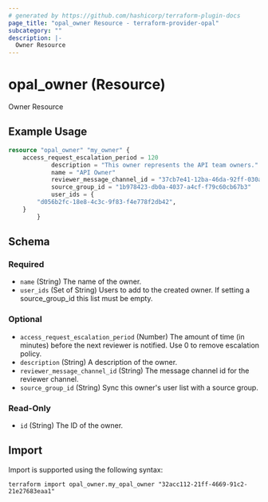 ```yaml
---
# generated by https://github.com/hashicorp/terraform-plugin-docs
page_title: "opal_owner Resource - terraform-provider-opal"
subcategory: ""
description: |-
  Owner Resource
---
```


# opal_owner (Resource)

Owner Resource

## Example Usage

```terraform
resource "opal_owner" "my_owner" {
    access_request_escalation_period = 120
            description = "This owner represents the API team owners."
            name = "API Owner"
            reviewer_message_channel_id = "37cb7e41-12ba-46da-92ff-030abe0450b1"
            source_group_id = "1b978423-db0a-4037-a4cf-f79c60cb67b3"
            user_ids = {
        "d056b2fc-18e8-4c3c-9f83-f4e778f2db42",
    }
        }
```

<!-- schema generated by tfplugindocs -->
## Schema

### Required

- `name` (String) The name of the owner.
- `user_ids` (Set of String) Users to add to the created owner. If setting a source_group_id this list must be empty.

### Optional

- `access_request_escalation_period` (Number) The amount of time (in minutes) before the next reviewer is notified. Use 0 to remove escalation policy.
- `description` (String) A description of the owner.
- `reviewer_message_channel_id` (String) The message channel id for the reviewer channel.
- `source_group_id` (String) Sync this owner's user list with a source group.

### Read-Only

- `id` (String) The ID of the owner.

## Import

Import is supported using the following syntax:

```shell
terraform import opal_owner.my_opal_owner "32acc112-21ff-4669-91c2-21e27683eaa1"
```
